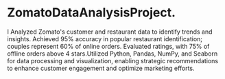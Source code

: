 # ZomatoDataAnalysisProject.
I Analyzed Zomato's customer and restaurant data to identify trends and insights. Achieved 95% accuracy in popular restaurant identification; couples represent 60% of online orders. Evaluated ratings, with 75% of offline orders above 4 stars.Utilized Python, Pandas, NumPy, and Seaborn for data processing and visualization, enabling strategic recommendations to enhance customer engagement and optimize marketing efforts.
